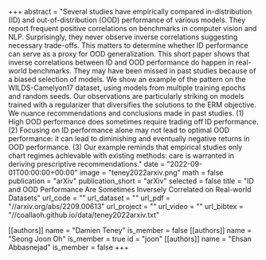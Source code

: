 +++
abstract = "Several studies have empirically compared in-distribution (ID) and out-of-distribution (OOD) performance of various models. They report frequent positive correlations on benchmarks in computer vision and NLP. Surprisingly, they never observe inverse correlations suggesting necessary trade-offs. This matters to determine whether ID performance can serve as a proxy for OOD generalization. This short paper shows that inverse correlations between ID and OOD performance do happen in real-world benchmarks. They may have been missed in past studies because of a biased selection of models. We show an example of the pattern on the WILDS-Camelyon17 dataset, using models from multiple training epochs and random seeds. Our observations are particularly striking on models trained with a regularizer that diversifies the solutions to the ERM objective. We nuance recommendations and conclusions made in past studies. (1) High OOD performance does sometimes require trading off ID performance. (2) Focusing on ID performance alone may not lead to optimal OOD performance: it can lead to diminishing and eventually negative returns in OOD performance. (3) Our example reminds that empirical studies only chart regimes achievable with existing methods: care is warranted in deriving prescriptive recommendations."
date = "2022-09-01T00:00:00+00:00"
image = "teney2022arxiv.png"
math = false
publication = "arXiv"
publication_short = "arXiv"
selected = false
title = "ID and OOD Performance Are Sometimes Inversely Correlated on Real-world Datasets"
url_code = ""
url_dataset = ""
url_pdf = "//arxiv.org/abs/2209.00613"
url_project = ""
url_video = ""
url_bibtex = "//coallaoh.github.io/data/teney2022arxiv.txt"

[[authors]]
    name = "Damien Teney"
    is_member = false
[[authors]]
    name = "Seong Joon Oh"
    is_member = true
    id = "joon"
[[authors]]
    name = "Ehsan Abbasnejad"
    is_member = false
+++
